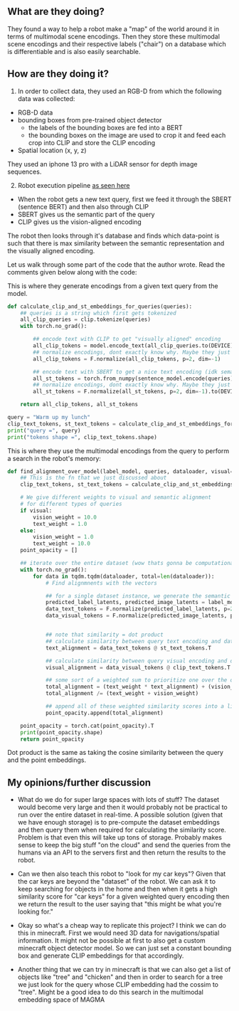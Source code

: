 ## What are they doing?

They found a way to help a robot make a "map" of the world around it in terms of multimodal scene encodings. Then they store these multimodal scene encodings and their respective labels ("chair") on a database which is differentiable and is also easily searchable.

## How are they doing it?

1. In order to collect data, they used an RGB-D from which the following data was collected:

- RGB-D data
- bounding boxes from pre-trained object detector
    - the labels of the bounding boxes are fed into a BERT
    - the bounding boxes on the image are used to crop it and feed each crop into CLIP and store the CLIP encoding
- Spatial location (x, y, z)

They used an iphone 13 pro with a LiDAR sensor for depth image sequences.

2. Robot execution pipeline [as seen here](https://github.com/notmahi/clip-fields/blob/main/demo/4%20-%20test%20model.ipynb)

- When the robot gets a new text query, first we feed it through the SBERT (sentence BERT) and then also through CLIP
- SBERT gives us the semantic part of the query
- CLIP gives us the vision-aligned encoding

The robot then looks through it's database and finds which data-point is such that there is max similarity between the semantic representation and the visually aligned encoding.

Let us walk through some part of the code that the author wrote. Read the comments given below along with the code: 

This is where they generate encodings from a given text query from the model.

```python
def calculate_clip_and_st_embeddings_for_queries(queries):
    ## queries is a string which first gets tokenized
    all_clip_queries = clip.tokenize(queries)
    with torch.no_grad():

        ## encode text with CLIP to get "visually aligned" encoding
        all_clip_tokens = model.encode_text(all_clip_queries.to(DEVICE)).float()
        ## normalize encodings, dont exactly know why. Maybe they just want the directional information, kinda like a unit vector.
        all_clip_tokens = F.normalize(all_clip_tokens, p=2, dim=-1)

        ## encode text with SBERT to get a nice text encoding (idk semantic?)
        all_st_tokens = torch.from_numpy(sentence_model.encode(queries))
        ## normalize encodings, dont exactly know why. Maybe they just want the directional information, kinda like a unit vector.
        all_st_tokens = F.normalize(all_st_tokens, p=2, dim=-1).to(DEVICE)

    return all_clip_tokens, all_st_tokens

query = "Warm up my lunch"
clip_text_tokens, st_text_tokens = calculate_clip_and_st_embeddings_for_queries([query])
print("query =", query)
print("tokens shape =", clip_text_tokens.shape)
```

This is where they use the multimodal encodings from the query to perform a search in the robot's memory:

```python
def find_alignment_over_model(label_model, queries, dataloader, visual=False):
    ## This is the fn that we just discussed about
    clip_text_tokens, st_text_tokens = calculate_clip_and_st_embeddings_for_queries(queries)

    # We give different weights to visual and semantic alignment 
    # for different types of queries
    if visual:
        vision_weight = 10.0
        text_weight = 1.0
    else:
        vision_weight = 1.0
        text_weight = 10.0
    point_opacity = []

    ## iterate over the entire dataset (wow thats gonna be computationally expensive)
    with torch.no_grad():
        for data in tqdm.tqdm(dataloader, total=len(dataloader)):
            # Find alignmnents with the vectors

            ## for a single dataset instance, we generate the semantic and the visual encodings and normalise them
            predicted_label_latents, predicted_image_latents = label_model(data.to(DEVICE))
            data_text_tokens = F.normalize(predicted_label_latents, p=2, dim=-1).to(DEVICE)
            data_visual_tokens = F.normalize(predicted_image_latents, p=2, dim=-1).to(DEVICE)


            ## note that similarity = dot product
            ## calculate similarity between query text encoding and dataset instance label encoding
            text_alignment = data_text_tokens @ st_text_tokens.T

            ## calculate similarity between query visual encoding and dataset instance CLIP encoding 
            visual_alignment = data_visual_tokens @ clip_text_tokens.T

            ## some sort of a weighted sum to prioritize one over the other
            total_alignment = (text_weight * text_alignment) + (vision_weight * visual_alignment)
            total_alignment /= (text_weight + vision_weight)

            ## append all of these weighted similarity scores into a list
            point_opacity.append(total_alignment)

    point_opacity = torch.cat(point_opacity).T
    print(point_opacity.shape)
    return point_opacity
```

Dot product is the same as taking the cosine similarity between the query and the point embeddings.

## My opinions/further discussion

- What do we do for super large spaces with lots of stuff? The dataset would become very large and then it would probably not be practical to run over the entire dataset in real-time. A possible solution (given that we have enough storage) is to pre-compute the dataset embeddings and then query them when required for calculating the similarity score. Problem is that even this will take up tons of storage. Probably makes sense to keep the big stuff "on the cloud" and send the queries from the humans via an API to the servers first and then return the results to the robot.

- Can we then also teach this robot to "look for my car keys"? Given that the car keys are beyond the "dataset" of the robot. We can ask it to keep searching for objects in the home and then when it gets a high similarity score for "car keys" for a given weighted query encoding then we return the result to the user saying that "this might be what you're looking for."

- Okay so what's a cheap way to replicate this project? I think we can do this in minecraft. First we would need 3D data for navigations/spatial information. It might not be possible at first to also get a custom minecraft object detector model. So we can just set a constant bounding box and generate CLIP embeddings for that accordingly.

- Another thing that we can try in minecraft is that we can also get a list of objects like "tree" and "chicken" and then in order to search for a tree we just look for the query whose CLIP embedding had the cossim to "tree". Might be a good idea to do this search in the multimodal embedding space of MAGMA
